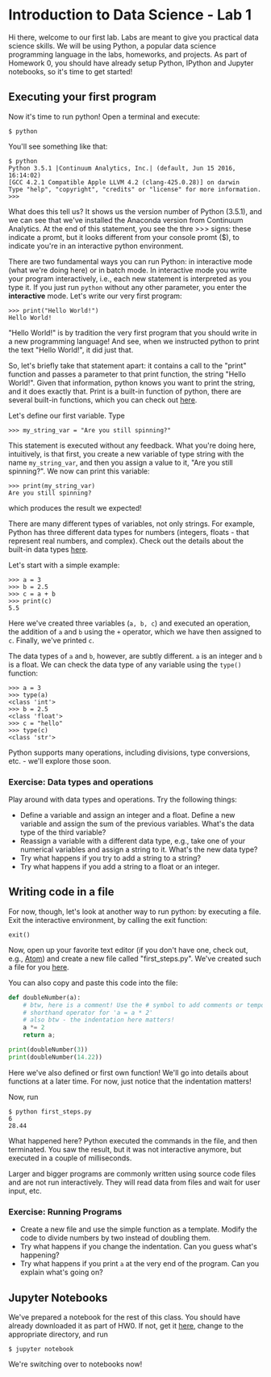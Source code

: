 # Introduction to Data Science - Lab 1

Hi there, welcome to our first lab. Labs are meant to give you practical data science skills. We will be using Python, a popular data science programming language in the labs, homeworks, and projects. As part of Homework 0, you should have already setup Python, IPython and Jupyter notebooks, so it's time to get started!

## Executing your first program

Now it's time to run python! Open a terminal and execute:

```
$ python
```

You'll see something like that:

```
$ python
Python 3.5.1 |Continuum Analytics, Inc.| (default, Jun 15 2016, 16:14:02)
[GCC 4.2.1 Compatible Apple LLVM 4.2 (clang-425.0.28)] on darwin
Type "help", "copyright", "credits" or "license" for more information.
>>>
```
What does this tell us? It shows us the version number of Python (3.5.1), and we can see that we've installed the Anaconda version from Continuum Analytics. At the end of this statement, you see the thre >>> signs: these indicate a promt, but it looks different from your console promt ($), to indicate you're in an interactive python environment.

There are two fundamental ways you can run Python: in interactive mode (what we're doing here) or in batch mode. In interactive mode you write your program interactively, i.e., each new statement is interpreted as you type it. If you just run ```python``` without any other parameter, you enter the **interactive** mode. Let's write our very first program:

```
>>> print("Hello World!")
Hello World!
```

"Hello World!" is by tradition the very first program that you should write in a new programming language! And see, when we instructed python to print the text "Hello World!", it did just that.

So, let's briefly take that statement apart: it contains a call to the "print" function and passes a parameter to that print function, the string "Hello World!". Given that information, python knows you want to print the string, and it does exactly that.
Print is a built-in function of python, there are several built-in functions, which you can check out [here](https://docs.python.org/3/library/functions.html).

Let's define our first variable. Type

```
>>> my_string_var = "Are you still spinning?"
```

This statement is executed without any feedback. What you're doing here, intuitively, is that first, you create a new variable of type string with the name ```my_string_var```, and then you assign a value to it, "Are you still spinning?". We now can print this variable:

```
>>> print(my_string_var)
Are you still spinning?
```

which produces the result we expected!

There are many different types of variables, not only strings. For example, Python has three different data types for numbers (integers, floats - that represent real numbers, and complex). Check out the details about the built-in data types [here](https://docs.python.org/3/library/stdtypes.html).

Let's start with a simple example:

```
>>> a = 3
>>> b = 2.5
>>> c = a + b
>>> print(c)
5.5
```

Here we've created three variables (`a, b, c`) and executed an operation, the addition of `a` and `b` using the `+` operator, which we have then assigned to `c`. Finally, we've printed `c`.

The data types of `a` and `b`, however, are subtly different. `a` is an integer and `b` is a float. We can check the data type of any variable using the `type()` function:

```
>>> a = 3
>>> type(a)
<class 'int'>
>>> b = 2.5
<class 'float'>
>>> c = "hello"
>>> type(c)
<class 'str'>
```

Python supports many operations, including divisions, type conversions, etc. - we'll explore those soon.

### Exercise: Data types and operations

Play around with data types and operations. Try the following things:

 * Define a variable and assign an integer and a float. Define a new variable and assign the sum of the previous variables. What's the data type of the third variable?
 * Reassign a variable with a different data type, e.g., take one of your numerical variables and assign a string to it. What's the new data type?
 * Try what happens if you try to add a string to a string?
 * Try what happens if you add a string to a float or an integer.


## Writing code in a file

For now, though, let's look at another way to run python: by executing a file. Exit the interactive environment, by calling the exit function:

```
exit()
```

Now, open up your favorite text editor (if you don't have one, check out, e.g., [Atom](https://atom.io/)) and create a new file called "first_steps.py". We've created such a file for you [here](first_steps.py).

You can also copy and paste this code into the file:

```python
def doubleNumber(a):
    # btw, here is a comment! Use the # symbol to add comments or temporarily remove code
    # shorthand operator for 'a = a * 2'
    # also btw - the indentation here matters!
    a *= 2
    return a;

print(doubleNumber(3))
print(doubleNumber(14.22))
```

Here we've also defined or first own function! We'll go into details about functions at a later time. For now, just notice that the indentation matters!

Now, run

```
$ python first_steps.py
6
28.44
```

What happened here? Python executed the commands in the file, and then terminated. You saw the result, but it was not interactive anymore, but executed in a couple of milliseconds.

Larger and bigger programs are commonly written using source code files and are not run interactively. They will read data from files and wait for user input, etc.

### Exercise: Running Programs

 * Create a new file and use the simple function as a template. Modify the code to divide numbers by two instead of doubling them.
 * Try what happens if you change the indentation. Can you guess what's happening?
 * Try what happens if you print `a` at the very end of the program. Can you explain what's going on?


## Jupyter Notebooks
We've prepared a notebook for the rest of this class. You should have already downloaded it as part of HW0. If not, get it [here](lab-1-notebook.ipynb), change to the appropriate directory, and run

```
$ jupyter notebook
```

We're switching over to notebooks now!

